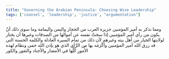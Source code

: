 ```yaml
---
title: "Governing the Arabian Peninsula: Choosing Wise Leadership"
tags: ['counsel', 'leadership', 'justice', "argumentation"]
---
```


 ومما نذكر به أمير المؤمنين جزيرة العرب من الحجاز واليمن واليمامة وما سوى ذلك أنْ يكون من رأي أمير المؤمنين إذا سختْ نفسه عن أموالها من الصدقات وغيرها أن يختار لولايتها الخيار من أهل بيته وغيرهم لأن ذلك من تمام السيرة العادلة والكلمة الحسنة التي قد رزق الله أمير المؤمنين وأكْرَمَه بها من الرَّأي الذي هو  بإذن الله  حمى ونظام لهذه الأُمورِ كُلِّها في الأمصَار والأجناد والثغور والكور
